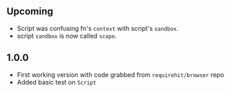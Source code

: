 ## Upcoming
- Script was confusing fn's `context` with script's `sandbox`.
- script `sandbox` is now called `scope`.

## 1.0.0
- First working version with code grabbed from `requirehit/browser` repo
- Added basic test on `Script`
